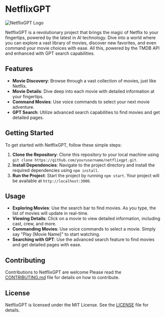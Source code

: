 # NetflixGPT

![NetflixGPT Logo](path/to/your/logo.png)

NetflixGPT is a revolutionary project that brings the magic of Netflix to your fingertips, powered by the latest in AI technology. Dive into a world where you can explore a vast library of movies, discover new favorites, and even command your movie choices with ease. All this, powered by the TMDB API and enhanced with GPT search capabilities.

## Features

- **Movie Discovery**: Browse through a vast collection of movies, just like Netflix.
- **Movie Details**: Dive deep into each movie with detailed information at your fingertips.
- **Command Movies**: Use voice commands to select your next movie adventure.
- **GPT Search**: Utilize advanced search capabilities to find movies and get detailed pages.

## Getting Started

To get started with NetflixGPT, follow these simple steps:

1. **Clone the Repository**: Clone this repository to your local machine using `git clone https://github.com/yourusername/netflixgpt.git`.
2. **Install Dependencies**: Navigate to the project directory and install the required dependencies using `npm install`.
3. **Run the Project**: Start the project by running `npm start`. Your project will be available at `http://localhost:3000`.

## Usage

- **Exploring Movies**: Use the search bar to find movies. As you type, the list of movies will update in real-time.
- **Viewing Details**: Click on a movie to view detailed information, including cast, crew, and more.
- **Commanding Movies**: Use voice commands to select a movie. Simply say "Play [Movie Name]" to start watching.
- **Searching with GPT**: Use the advanced search feature to find movies and get detailed pages with ease.

## Contributing

Contributions to NetflixGPT are welcome Please read the [CONTRIBUTING.md](CONTRIBUTING.md) file for details on how to contribute.

## License

NetflixGPT is licensed under the MIT License. See the [LICENSE](LICENSE) file for details.

